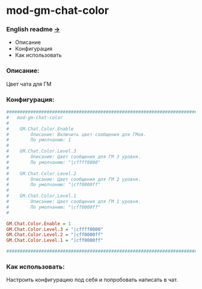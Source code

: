 # mod-gm-chat-color

### English readme [->](https://github.com/Winfidonarleyan/kargatum-system/tree/master/src/mod-gm-chat-color/README_eng.md)

- Описание
- Конфигурация
- Как использовать

### Описание:
Цвет чата для ГМ

### Конфигурация:
```ini
###################################################################################################
#	mod-gm-chat-color
#
#    GM.Chat.Color.Enable
#        Описание: Включить цвет сообщения для ГМов.
#        По умолчанию: 1
#
#    GM.Chat.Color.Level.3
#        Описание: Цвет сообщения для ГМ 3 уровня.
#        По умолчанию: "|cffff0000"
#
#    GM.Chat.Color.Level.2
#        Описание: Цвет сообщения для ГМ 2 уровня.
#        По умолчанию: "|cff0000ff"
#
#    GM.Chat.Color.Level.1
#        Описание: Цвет сообщения для ГМ 1 уровня.
#        По умолчанию: "|cff0000ff"
#

GM.Chat.Color.Enable = 1
GM.Chat.Color.Level.3 = "|cffff0000"
GM.Chat.Color.Level.2 = "|cff0000ff"
GM.Chat.Color.Level.1 = "|cff0000ff"

###################################################################################################
```

### Как использовать:
Настроить конфигурацию под себя и попробовать написать в чат.
